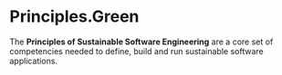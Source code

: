 # Principles.Green

The **Principles of Sustainable Software Engineering** are a core set of competencies needed to define, build and run sustainable software applications. 
